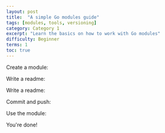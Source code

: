 ```yaml
---
layout: post
title:  "A simple Go modules guide"
tags: [modules, tools, versioning]
category: Category 1
excerpt: "Learn the basics on how to work with Go modules"
difficulty: Beginner
terms: 1
toc: true
---
```


Create a module:

<!--step: create_module -->

Write a readme:

<!--step: create_readme -->

Write a readme:

<!--step: create_main -->

Commit and push:

<!--step: commit_and_push -->

Use the module:

<!--step: use_module -->

You're done!

